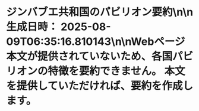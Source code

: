 # ジンバブエ共和国のパビリオン要約\n\n**生成日時：** 2025-08-09T06:35:16.810143\n\nWebページ本文が提供されていないため、各国パビリオンの特徴を要約できません。  本文を提供していただければ、要約を作成します。